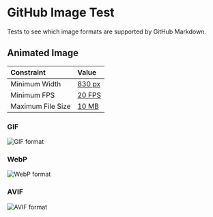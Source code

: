 # GitHub Image Test

Tests to see which image formats are supported by GitHub Markdown.

## Animated Image

| **Constraint**    | **Value**  |
| :---------------- | :--------- |
| Minimum Width     | [830 px](./misc/min-width.png) |
| Minimum FPS       | [20 FPS](https://github.com/ImageOptim/gifski/issues/351) |
| Maximum File Size | [10 MB](https://github.com/github/docs/blob/2675b8e99f78b83d43907caca3ddb69deee0ce68/content/get-started/writing-on-github/working-with-advanced-formatting/attaching-files.md?plain=1#L49) |

### GIF

![GIF format](./animated/test.gif)

### WebP

![WebP format](./animated/test.webp)

### AVIF

![AVIF format](./animated/test.avif)
